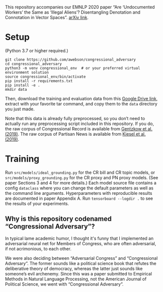 This repository accompanies our EMNLP 2020 paper “Are ‘Undocumented Workers’ the Same as ‘Illegal Aliens’? Disentangling Denotation and Connotation in Vector Spaces”. [arXiv link](http://arxiv.org/abs/2010.02976).

# Setup
(Python 3.7 or higher required.)
```
git clone https://github.com/awebson/congressional_adversary
cd congressional_adversary
python3 -m venv congressional_env  # or your preferred virtual environment solution
source congressional_env/bin/activate
pip install -r requirements.txt
pip install -e . 
mkdir data
```
Then, download the training and evaluation data from this [Google Drive link](https://drive.google.com/file/d/1D_YuVIRSbcfWlQrWDN1CSbo_bfx_x4YQ/view?usp=sharing), extract with your favorite tar command, and copy them to the `data` directory you just made. 

Note that this data is already fully preprocessed, so you don’t need to actually run any preprocessing script included in this repository. If you do, the raw corpus of Congressional Record is available from [Gentzkow et al. (2019)](https://data.stanford.edu/congress_text). The raw corpus of Partisan News is available from [Kiesel et al. (2019)](http://alt.qcri.org/semeval2019/index.php?id=tasks). 

# Training
Run `src/models/ideal_grounding.py` for the CR bill and CR topic models, or `src/models/proxy_grounding.py` for the CR proxy and PN proxy models. (See paper Sections 3 and 4 for more details.) Each model source file contains a config `dataclass` where you can change the default parameters as well as the command line arguments. Hyperparameters with reproducible results are documented in paper Appendix A. Run `tensorboard --logdir .` to see the results of your experiments.

## Why is this repository codenamed “Congressional Adversary”?
In typical lame academic humor, I thought it's funny that I implemented an adversarial neural net for Members of Congress, who are often adversarial, if not acrimonious, to each other. 

We were also deciding between “Adversarial Congress” and “Congressional Adversary”. The former sounds like a political science book that refutes the deliberative theory of democracy, whereas the latter just sounds like someone’s evil archenemy. Since this was a paper submitted to Empirical Methods in Natural Language Processing, not the American Journal of Political Science, we went with “Congressional Adversary”.
